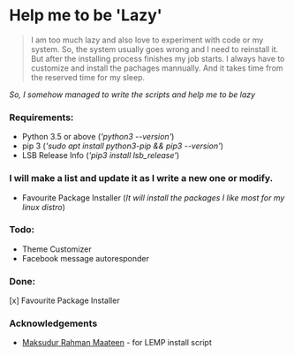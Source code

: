 # Help me to be 'Lazy'
> I am too much lazy and also love to experiment with code
or my system. So, the system usually goes wrong and I need to
reinstall it. But after the installing process finishes my job starts.
I always have to customize and install the pachages mannually.
And it takes time from the reserved time for my sleep.

_So, I somehow managed to write the scripts and help me to be lazy_

### Requirements:
* Python 3.5 or above (_'python3 --version'_)
* pip 3 (_'sudo apt install python3-pip && pip3 --version'_)
* LSB Release Info (_'pip3 install lsb_release'_)

### I will make a list and update it as I write a new one or modify.
* Favourite Package Installer (_It will install the packages I like most for my linux distro_)

### Todo:
* Theme Customizer
* Facebook message autoresponder

### Done:
 [x] Favourite Package Installer

### Acknowledgements
- [Maksudur Rahman Maateen](https://github.com/maateen) - for LEMP install script
